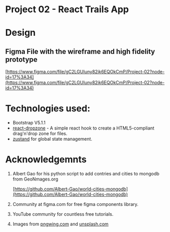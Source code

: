 # Project 02 - React Trails App

# Design

## Figma File with the wireframe and high fidelity prototype

[https://www.figma.com/file/gC2LGUIuny82ik6EQOkCmP/Project-02?node-id=17%3A34](https://www.figma.com/file/gC2LGUIuny82ik6EQOkCmP/Project-02?node-id=17%3A34)

# Technologies used:

- Bootstrap V5.1.1
- [react-dropzone](https://github.com/react-dropzone/react-dropzone) - A simple react hook to create a HTML5-compliant drag'n'drop zone for files.
- [zustand](https://github.com/pmndrs/zustand/) for global state management.

# Acknowledgemnts

1. Albert Gao for his python script to add contries and cities to mongodb from GeoNmages.org

   [https://github.com/Albert-Gao/world-cities-mongodb](https://github.com/Albert-Gao/world-cities-mongodb)

2. Community at figma.com for free figma components library.
3. YouTube community for countless free tutorials.
4. Images from [pngwing.com](https://www.pngwing.com) and [unsplash.com](https://unsplash.com/)
